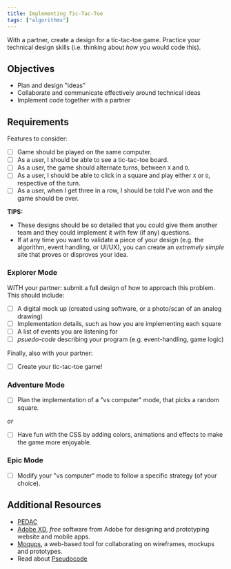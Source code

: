 ```yaml
---
title: Implementing Tic-Tac-Toe
tags: ["algorithms"]
---
```


With a partner, create a design for a tic-tac-toe game. Practice your technical
design skills (i.e. thinking about _how_ you would code this).

## Objectives

- Plan and design "ideas"
- Collaborate and communicate effectively around technical ideas
- Implement code together with a partner

## Requirements

Features to consider:

- [ ] Game should be played on the same computer.
- [ ] As a user, I should be able to see a tic-tac-toe board.
- [ ] As a user, the game should alternate turns, between `X` and `O`.
- [ ] As a user, I should be able to click in a square and play either `X` or
      `O`, respective of the turn.
- [ ] As a user, when I get three in a row, I should be told I've won and the
      game should be over.

**TIPS:**

- These designs should be so detailed that you could give them another team and
  they could implement it with few (if any) questions.
- If at any time you want to validate a piece of your design (e.g. the
  algorithm, event handling, or UI/UX), you can create an _extremely simple_
  site that proves or disproves your idea.

### Explorer Mode

WITH your partner: submit a full design of how to approach this problem. This
should include:

- [ ] A digital mock up (created using software, or a photo/scan of an analog
      drawing)
- [ ] Implementation details, such as how you are implementing each square
- [ ] A list of events you are listening for
- [ ] _psuedo-code_ describing your program (e.g. event-handling, game logic)

Finally, also with your partner:

- [ ] Create your tic-tac-toe game!

### Adventure Mode

- [ ] Plan the implementation of a "vs computer" mode, that picks a random
      square.

_or_

- [ ] Have fun with the CSS by adding colors, animations and effects to make the
      game more enjoyable.

### Epic Mode

- [ ] Modify your "vs computer" mode to follow a specific strategy (of your
      choice).

## Additional Resources

- [PEDAC](https://medium.com/launch-school/solving-coding-problems-with-pedac-29141331f93f)
- [Adobe XD](https://www.adobe.com/products/xd.html), _free_ software from Adobe
  for designing and prototyping website and mobile apps.
- [Moqups](https://moqups.com/), a web-based tool for collaborating on
  wireframes, mockups and prototypes.
- Read about [Pseudocode](https://en.wikipedia.org/wiki/Pseudocode)
